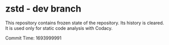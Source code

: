 # zstd - dev branch

This repository contains frozen state of the repository.
Its history is cleared. It is used only for static code
analysis with Codacy.

Commit Time: 1693999991